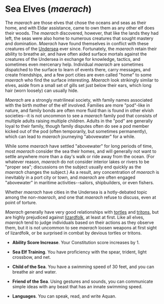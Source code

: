 # Sea Elves (*maerach*)
The *maerach* are those elves that chose the oceans and seas as their home, and with Eldar assistance, came to own them as any other elf does their woods. The *maerach* discovered, however, that like the lands they had left, the seas were also home to numerous creatures that sought mastery and domination. *Maerach* have found themselves in conflict with these creatures of the [Undersea](Undersea.md) ever since. Fortunately, the *maerach* retain their ability to breathe air, and have often aided surface mortals against the creatures of the Undersea in exchange for knowledge, tactics, and sometimes even mercenary help. Individual *maerach* are sometimes dispatched to the surface to learn of events there, carry messages, and create friendships, and a few port cities are even called "home" to some *maerach* who find the surface interesting. *Maerach* look strikingly similar to elves, aside from a small set of gills set just below their ears, which long hair (worn loosely) can usually hide.

*Maerach* are a strongly matrilineal society, with family names associated with the birth mother of the elf involved. Families are more "pod"-like in nature, and family bonds are often more fluid than is found in other elvish societies--it is not uncommon to see a *maerach* family pod that consists of multiple adults raising multiple children. Adults in the "pod" are generally loyal to their family, though family disputes often do see a pod member kicked out of the pod (often temporarily, but sometimes permanently), which can lead to *maerach* journeying "abovewater" for a while.

While some *maerach* have settled "abovewater" for long periods of time, most *maerach* consider the sea their homes, and will generally not want to settle anywhere more than a day's walk or ride away from the ocean. (For whatever reason, *maerach* do not consider interior lakes or rivers to be "proper sea"; discussions on the subject usually end quickly as the *maerach* changes the subject.) As a result, any concentration of *maerach* is inevitably in a port city or town, and *maerach* are often engaged "abovewater" in maritime activities--sailors, shipbuilders, or even fishers.

Whether *maerach* have cities in the Undersea is a hotly-debated topic among the non-*maerach*, and one that *maerach* refuse to discuss, even at point of torture.

*Maerach* generally have very good relationships with [tortles](Tortles.md) and [tritons](Tritons.md), but are highly prejudiced against [lizardfolk](Lizardfolk.md), at least at first. Like all elves, *maerach* tend to judge individuals based on their actions as they observe them, but it is not uncommon to see *maerach* loosen weapons at first sight of lizardfolk, or be surprised in combat by devious tortles or tritons.

* **Ability Score Increase**. Your Constitution score increases by 1.

* **Sea Elf Training**. You have proficiency with the spear, trident, light crossbow, and net.

* **Child of the Sea**. You have a swimming speed of 30 feet, and you can breathe air and water.

* **Friend of the Sea**. Using gestures and sounds, you can communicate simple ideas with any beast that has an innate swimming speed.

* **Languages**. You can speak, read, and write Aquan.
